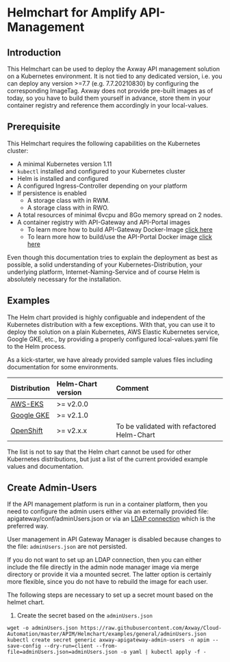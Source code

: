 # Helmchart for Amplify API-Management

## Introduction

This Helmchart can be used to deploy the Axway API management solution on a Kubernetes environment. It is not tied to any dedicated version, i.e. you can deploy any version >=7.7 (e.g. 7.7.20210830) by configuring the corresponding ImageTag. 
Axway does not provide pre-built images as of today, so you have to build them yourself in advance, store them in your container registry and reference them accordingly in your local-values.

## Prerequisite

This Helmchart requires the following capabilities on the Kubernetes cluster:

- A minimal Kubernetes version 1.11
- `kubectl` installed and configured to your Kubernetes cluster
- Helm is installed and configured
- A configured Ingress-Controller depending on your platform
- If persistence is enabled 
  - A storage class with in RWM.
  - A storage class with in RWO.
- A total resources of minimal 6vcpu and 8Go memory spread on 2 nodes.
- A container registry with API-Gateway and API-Portal images
  - To learn more how to build API-Gateway Docker-Image [click here](https://docs.axway.com/bundle/axway-open-docs/page/docs/apim_installation/apigw_containers/docker_script_baseimage/index.html)
  - To learn more how to build/use the API-Portal Docker image [click here](https://docs.axway.com/bundle/axway-open-docs/page/docs/apim_installation/apiportal_docker/index.html)

Even though this documentation tries to explain the deployment as best as possible, a solid understanding of your Kubernetes-Distribution, your underlying platform, Internet-Naming-Service and of course Helm is absolutely necessary for the installation.  

## Examples

The Helm chart provided is highly configuable and independent of the Kubernetes distribution with a few exceptions. With that, you can use it to deploy the solution on a plain Kubernetes, AWS Elastic Kubernetes service, Google GKE, etc., by providing a properly configured local-values.yaml file to the Helm process.     

As a kick-starter, we have already provided sample values files including documentation for some environments. 

| Distribution                             | Helm-Chart version  | Comment                                        | 
| :---                                     | :---                | :---                                           |
| [AWS-EKS](examples/aws-eks)              | >= v2.0.0           |                                                |
| [Google GKE](examples/google-gke)        | >= v2.1.0           |                                                |
| [OpenShift](examples/openshift)          | >= v2.x.x           | To be validated with refactored Helm-Chart     |

The list is not to say that the Helm chart cannot be used for other Kubernetes distributions, but just a list of the current provided example values and documentation.

## Create Admin-Users

If the API management platform is run in a container platform, then you need to configure the admin users either via an externally provided file: apigateway/conf/adminUsers.json 
or via an [LDAP connection](https://docs.axway.com/bundle/axway-open-docs/page/docs/apim_administration/apigtw_admin/general_rbac_ad_ldap/index.html) which is the preferred way.  

User management in API Gateway Manager is disabled because changes to the file: `adminUsers.json` are not persisted.  

If you do not want to set up an LDAP connection, then you can either include the file directly in the admin node manager image via merge directory or provide it via a 
mounted secret. The latter option is certainly more flexible, since you do not have to rebuild the image for each user.  

The following steps are necessary to set up a secret mount based on the helmet chart.  

1. Create the secret based on the `adminUsers.json`
```
wget -o adminUsers.json https://raw.githubusercontent.com/Axway/Cloud-Automation/master/APIM/Helmchart/examples/general/adminUsers.json
kubectl create secret generic axway-apigateway-admin-users -n apim --save-config --dry-run=client --from-file=adminUsers.json=adminUsers.json -o yaml | kubectl apply -f -
```
